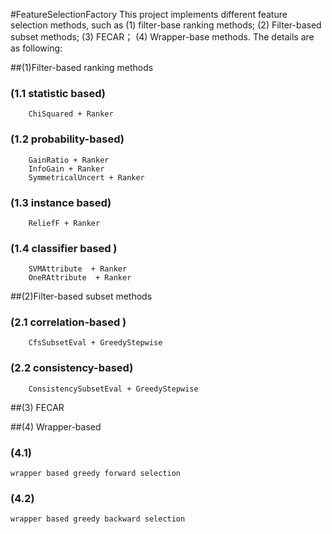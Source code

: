 #FeatureSelectionFactory
This project implements different feature selection methods, such as (1) filter-base ranking methods; (2) Filter-based subset methods; (3) FECAR； (4) Wrapper-base methods. The details are as following:


 
##(1)Filter-based ranking methods

###	(1.1 statistic based)
		ChiSquared + Ranker

###	(1.2 probability-based)
		GainRatio + Ranker
		InfoGain + Ranker
		SymmetricalUncert + Ranker

###	(1.3 instance based)
		ReliefF + Ranker

###	(1.4 classifier based )
		SVMAttribute  + Ranker
		OneRAttribute  + Ranker

##(2)Filter-based subset methods

###	(2.1 correlation-based )
		CfsSubsetEval + GreedyStepwise

###	(2.2 consistency-based)
		ConsistencySubsetEval + GreedyStepwise

##(3)
		FECAR


##(4) Wrapper-based

###	(4.1)
	wrapper based greedy forward selection
###	(4.2)
	wrapper based greedy backward selection


